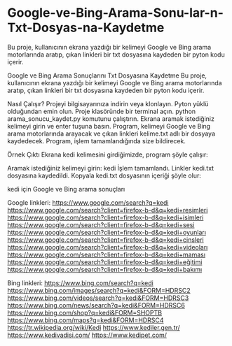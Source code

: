 # Google-ve-Bing-Arama-Sonu-lar-n-Txt-Dosyas-na-Kaydetme
Bu proje, kullanıcının ekrana yazdığı bir kelimeyi Google ve Bing arama motorlarında aratıp, çıkan linkleri bir txt dosyasına kaydeden bir pyton kodu içerir.


Google ve Bing Arama Sonuçlarını Txt Dosyasına Kaydetme
Bu proje, kullanıcının ekrana yazdığı bir kelimeyi Google ve Bing arama motorlarında aratıp, çıkan linkleri bir txt dosyasına kaydeden bir pyton kodu içerir.

Nasıl Çalışır?
Projeyi bilgisayarınıza indirin veya klonlayın.
Pyton yüklü olduğundan emin olun.
Proje klasöründe bir terminal açın.
python arama_sonucu_kaydet.py komutunu çalıştırın.
Ekrana aramak istediğiniz kelimeyi girin ve enter tuşuna basın.
Program, kelimeyi Google ve Bing arama motorlarında arayacak ve çıkan linkleri kelime.txt adlı bir dosyaya kaydedecek.
Program, işlem tamamlandığında size bildirecek.

Örnek Çıktı
Ekrana kedi kelimesini girdiğimizde, program şöyle çalışır:

Aramak istediğiniz kelimeyi girin: kedi
İşlem tamamlandı. Linkler kedi.txt dosyasına kaydedildi.
Kopyala
kedi.txt dosyasının içeriği şöyle olur:

kedi için Google ve Bing arama sonuçları

Google linkleri:
https://www.google.com/search?q=kedi
https://www.google.com/search?client=firefox-b-d&q=kedi+resimleri
https://www.google.com/search?client=firefox-b-d&q=kedi+isimleri
https://www.google.com/search?client=firefox-b-d&q=kedi+sesi
https://www.google.com/search?client=firefox-b-d&q=kedi+oyunları
https://www.google.com/search?client=firefox-b-d&q=kedi+cinsleri
https://www.google.com/search?client=firefox-b-d&q=kedi+videoları
https://www.google.com/search?client=firefox-b-d&q=kedi+maması
https://www.google.com/search?client=firefox-b-d&q=kedi+eğitimi
https://www.google.com/search?client=firefox-b-d&q=kedi+bakımı

Bing linkleri:
https://www.bing.com/search?q=kedi
https://www.bing.com/images/search?q=kedi&FORM=HDRSC2
https://www.bing.com/videos/search?q=kedi&FORM=HDRSC3
https://www.bing.com/news/search?q=kedi&FORM=HDRSC6
https://www.bing.com/shop?q=kedi&FORM=SHOPTB
https://www.bing.com/maps?q=kedi&FORM=HDRSC4
https://tr.wikipedia.org/wiki/Kedi
https://www.kediler.gen.tr/
https://www.kedivadisi.com/
https://www.kedipet.com/
